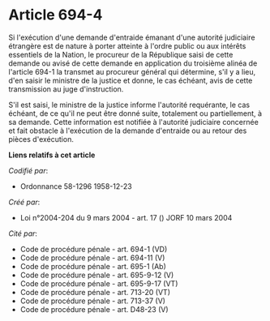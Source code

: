 # Article 694-4

Si l'exécution d'une demande d'entraide émanant d'une autorité judiciaire étrangère est de nature à porter atteinte à l'ordre
public ou aux intérêts essentiels de la Nation, le procureur de la République saisi de cette demande ou avisé de cette
demande en application du troisième alinéa de l'article 694-1 la transmet au procureur général qui détermine, s'il y a lieu,
d'en saisir le ministre de la justice et donne, le cas échéant, avis de cette transmission au juge d'instruction. 

S'il est saisi, le ministre de la justice informe l'autorité requérante, le cas échéant, de ce qu'il ne peut être donné
suite, totalement ou partiellement, à sa demande. Cette information est notifiée à l'autorité judiciaire concernée et fait
obstacle à l'exécution de la demande d'entraide ou au retour des pièces d'exécution.

**Liens relatifs à cet article**

_Codifié par_:

  - Ordonnance 58-1296 1958-12-23

_Créé par_:

  - Loi n°2004-204 du 9 mars 2004 - art. 17 () JORF 10 mars 2004

_Cité par_:

  - Code de procédure pénale - art. 694-1 (VD)
  - Code de procédure pénale - art. 694-11 (V)
  - Code de procédure pénale - art. 695-1 (Ab)
  - Code de procédure pénale - art. 695-9-12 (V)
  - Code de procédure pénale - art. 695-9-17 (VT)
  - Code de procédure pénale - art. 713-20 (VT)
  - Code de procédure pénale - art. 713-37 (V)
  - Code de procédure pénale - art. D48-23 (V)
